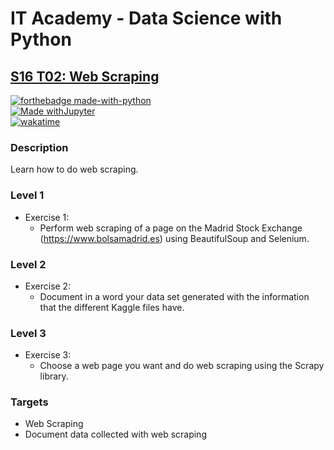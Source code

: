 # IT Academy - Data Science with Python
## [S16 T02: Web Scraping](https://github.com/jesussantana/Advanced-Machine-Learning/blob/main/notebooks/S16_T02_Web_Scraping.ipynb)

[![forthebadge made-with-python](http://ForTheBadge.com/images/badges/made-with-python.svg)](https://www.python.org/)  
[![Made withJupyter](https://img.shields.io/badge/Made%20with-Jupyter-orange?style=for-the-badge&logo=Jupyter)](https://jupyter.org/try)  
[![wakatime](https://wakatime.com/badge/github/jesussantana/Web-Scraping.svg)](https://wakatime.com/badge/github/jesussantana/Web-Scraping)  

### Description

Learn how to do web scraping.


### Level 1

- Exercise 1: 
  - Perform web scraping of a page on the Madrid Stock Exchange (https://www.bolsamadrid.es) using BeautifulSoup and Selenium.

### Level 2

- Exercise 2: 
  - Document in a word your data set generated with the information that the different Kaggle files have.

### Level 3

- Exercise 3: 
  - Choose a web page you want and do web scraping using the Scrapy library.


### Targets

- Web Scraping
- Document data collected with web scraping